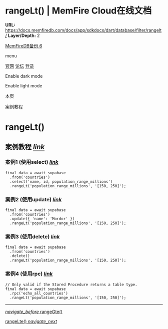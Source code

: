 # rangeLt() | MemFire Cloud在线文档

**URL:** https://docs.memfiredb.com/docs/app/sdkdocs/dart/database/filter/rangelt/
**Layer/Depth:** 2

[MemFireDB备份 6](/)

menu

[官网](https://memfiredb.com/)
[论坛](https://community.memfiredb.com/)
[登录](https://cloud.memfiredb.com/auth/login)

Enable dark mode

Enable light mode

本页

案例教程

# rangeLt()

## 案例教程 [*link*](#%e6%a1%88%e4%be%8b%e6%95%99%e7%a8%8b)

### 案例1 (使用select) [*link*](#%e6%a1%88%e4%be%8b1-%e4%bd%bf%e7%94%a8select)

```
final data = await supabase
  .from('countries')
  .select('name, id, population_range_millions')
  .rangeLt('population_range_millions', '[150, 250]');
```

### 案例2 (使用update) [*link*](#%e6%a1%88%e4%be%8b2-%e4%bd%bf%e7%94%a8update)

```
final data = await supabase
  .from('countries')
  .update({ 'name': 'Mordor' })
  .rangeLt('population_range_millions', '[150, 250]');
```

### 案例3 (使用delete) [*link*](#%e6%a1%88%e4%be%8b3-%e4%bd%bf%e7%94%a8delete)

```
final data = await supabase
  .from('countries')
  .delete()
  .rangeLt('population_range_millions', '[150, 250]');
```

### 案例4 (使用rpc) [*link*](#%e6%a1%88%e4%be%8b4-%e4%bd%bf%e7%94%a8rpc)

```
// Only valid if the Stored Procedure returns a table type.
final data = await supabase
  .rpc('echo_all_countries')
  .rangeLt('population_range_millions', '[150, 250]');
```

---

[*navigate\_before* rangeGte()](/docs/app/sdkdocs/dart/database/filter/rangegte/)

[rangeLte() *navigate\_next*](/docs/app/sdkdocs/dart/database/filter/rangelte/)